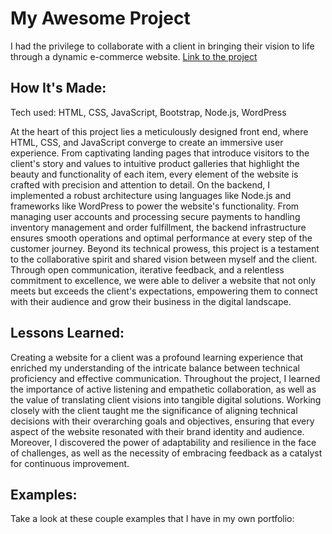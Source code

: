 # My Awesome Project
 I had the privilege to collaborate with a client in bringing their vision to life through a dynamic e-commerce website.
  [Link to the project](https://destinymccoy.netlify.app/)

  ## How It's Made:
  Tech used: HTML, CSS, JavaScript, Bootstrap, Node.js, WordPress
  
  At the heart of this project lies a meticulously designed front end, where HTML, CSS, and JavaScript converge to create an immersive user experience. From captivating landing pages that introduce visitors to the client's story and values to intuitive product galleries that highlight the beauty and functionality of each item, every element of the website is crafted with precision and attention to detail.
  On the backend, I implemented a robust architecture using languages like Node.js and frameworks like WordPress to power the website's functionality. From managing user accounts and processing secure payments to handling inventory management and order fulfillment, the backend infrastructure ensures smooth operations and optimal performance at every step of the customer journey.
  Beyond its technical prowess, this project is a testament to the collaborative spirit and shared vision between myself and the client. Through open communication, iterative feedback, and a relentless commitment to excellence, we were able to deliver a website that not only meets but exceeds the client's expectations, empowering them to connect with their audience and grow their business in the digital landscape.

  ## Lessons Learned:
  Creating a website for a client was a profound learning experience that enriched my understanding of the intricate balance between technical proficiency and effective communication. Throughout the project, I learned the importance of active listening and empathetic collaboration, as well as the value of translating client visions into tangible digital solutions. Working closely with the client taught me the significance of aligning technical decisions with their overarching goals and objectives, ensuring that every aspect of the website resonated with their brand identity and audience. Moreover, I discovered the power of adaptability and resilience
  in the face of challenges, as well as the necessity of embracing feedback as a catalyst for continuous improvement.

  ## Examples:
  Take a look at these couple examples that I have in my own portfolio:
